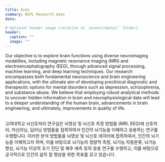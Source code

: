 ```yaml
---
title: Aims
summary: BSPL Research Aims
date:

# Optional header image (relative to `assets/media/` folder).
header:
  caption: ""
  image: ""
---
```


 Our objective is to explore brain functions using diverse neuroimaging modalities, including magnetic resonance imaging (MRI) and electroencephalography (EEG), through advanced signal processing, machine learning, and deep learning techniques. Our research encompasses both fundamental neuroscience and brain engineering applications, with the ultimate aim of developing preclinical diagnostic and therapeutic options for mental disorders such as depression, schizophrenia, and substance abuse. We believe that employing robust analytical methods to uncover hidden information in brain and neurophysiological data will lead to a deeper understanding of the human brain, advancements in brain engineering, and ultimately, improvements in quality of life. <br> <br>

고려대학교 뇌신호처리 연구실은 뇌영상 및 뇌신호 측정 방법들 (MRI, EEG)에 신호처리, 머신러닝, 딥러닝 방법들을 접목하여서 인간의 뇌기능을 이해하고 응용하는 연구를 수행합니다. 이러한 분석 방법들을 뇌영상 및 뇌신호 데이터에 접목하여서, 인간의 뇌기능을 이해하고자 하며, 이를 바탕으로 뇌기능의 정량적 측정, 뇌기능 자동분류, 뇌기능 향상, 뇌기능 이상의 조기 진단 및 예후 예측 등의 응용 연구를 수행하고, 이를 바탕으로 궁극적으로 인간의 삶의 질 향상을 위한 목표를 갖고 있습니다.


<!-- Jan. 21, 2025
Our ultimate goal is to conduct research and develop applications in real-world scenarios using non-invasive neuroimaging modalities (e.g., MRI/fMRI, EEG), biosignals, and a variety of information and data together with signal processing techniques, machine learning, and AI models. <br>

To this end, we deploy signal processing techniques, machine learning, and AI algorithms to these datasets for brain science research and engineering, such as NeuroAI and their applications, such as robust prediction/classification of both normal and abnormal brain functions and enhancement of brain functions across clinical/non-clinical domains.

Please refer to the Publications tab for more detailed research that we have conducted. <br><br>

BSPL 연구실은 실생활에 활용 가능한 비침습적인 뇌영상 측정방법들(예, MRI/fMRI, EEG), 생체신호들, 기타 정보 및 데이터들을 활용한 연구 및 기술의 개발과 활용 시스템의 구축을 궁극적인 목표로 하고 있습니다. <br>

이를 위해서, BSPL 연구실은 이러한 데이터들에 다양한 신호처리, 머신러닝, AI 기술들을 접목하여서 뇌기능의 정량적 측정에 바탕한 NeuroAI와 같은 기초 연구 및 뇌기능 자동분류, 뇌기능 향상, 뇌기능 이상의 조기 진단 및 예후 예측 등의 응용 연구들을 수행합니다. -->
